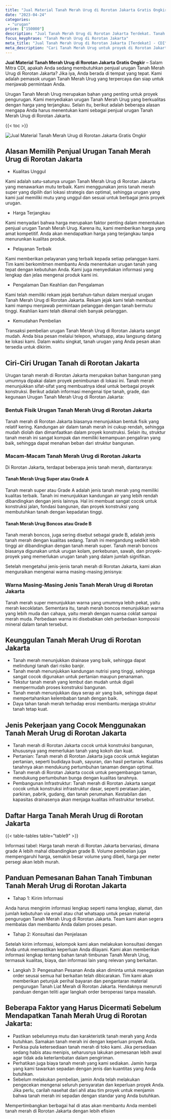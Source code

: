 ```yaml
---
title: "Jual Material Tanah Merah Urug di Rorotan Jakarta Gratis Ongkir"
date: "2023-04-24"
categories:
 - "urugan"
price: ["150000"]
description: "Jual Tanah Merah Urug di Rorotan Jakarta Terdekat. Tanah Merah Urug ini sering dipakai dalam proyek konstruksi sebagai bahan urugan yang tahan lama dan sesuai spesifikasi. Kontak kami untuk mendapatkan informasi lebih lanjut."
focus_keyphrase: "Tanah Merah Urug di Rorotan Jakarta"
meta_title: "Jual Tanah Merah Urug di Rorotan Jakarta [Terdekat] - CDI"
meta_description: "Cari Tanah Merah Urug untuk proyek di Rorotan Jakarta? Kami memiliki Tanah Merah Urug berkualitas untuk urugan lahan. Segera dapatkan penawaran terbaik."
---
```


**Jual Material Tanah Merah Urug di Rorotan Jakarta Gratis Ongkir** – Salam Mitra CDI, apakah Anda sedang membutuhkan penjual urugan Tanah Merah Urug di Rorotan Jakarta? Jika iya, Anda berada di tempat yang tepat. Kami adalah pemasok urugan Tanah Merah Urug yang terpercaya dan siap untuk menjawab permintaan Anda.

Urugan Tanah Merah Urug merupakan bahan yang penting untuk proyek pengurugan. Kami menyediakan urugan Tanah Merah Urug yang berkualitas dengan harga yang terjangkau. Selain itu, berikut adalah beberapa alasan mengapa Anda harus menentukan kami sebagai penjual urugan Tanah Merah Urug di Rorotan Jakarta.

{{< toc >}}

![Jual Material Tanah Merah Urug di Rorotan Jakarta Gratis Ongkir](/images/tanah/tanah-urug-07.jpg)

## Alasan Memilih Penjual Urugan Tanah Merah Urug di Rorotan Jakarta

*   Kualitas Unggul

Kami adalah satu-satunya urugan Tanah Merah Urug di Rorotan Jakarta yang menawarkan mutu terbaik. Kami menggunakan jenis tanah merah super yang dipilih dari lokasi strategis dan optimal, sehingga urugan yang kami jual memiliki mutu yang unggul dan sesuai untuk berbagai jenis proyek urugan.

*   Harga Terjangkau

Kami menyadari bahwa harga merupakan faktor penting dalam menentukan penjual urugan Tanah Merah Urug. Karena itu, kami memberikan harga yang amat kompetitif. Anda akan mendapatkan harga yang terjangkau tanpa menurunkan kualitas produk.
*   Pelayanan Terbaik

Kami memberikan pelayanan yang terbaik kepada setiap pelanggan kami. Tim kami berkomitmen membantu Anda menentukan urugan tanah yang tepat dengan kebutuhan Anda. Kami juga menyediakan informasi yang lengkap dan jelas mengenai produk kami ini.
*   Pengalaman Dan Keahlian dan Pengalaman

Kami telah memiliki rekam jejak bertahun-tahun dalam menjual urugan Tanah Merah Urug di Rorotan Jakarta. Rekam jejak kami telah membuat kami mampu menjawab permintaan pelanggan dengan tanah bermutu tinggi. Keahlian kami telah dikenal oleh banyak pelanggan.
*   Kemudahan Pembelian

Transaksi pembelian urugan Tanah Merah Urug di Rorotan Jakarta sangat mudah. Anda bisa pesan melalui telepon, whatsapp, atau langsung datang ke lokasi kami. Dalam waktu singkat, tanah urugan yang Anda pesan akan tersedia untuk dikirim.

## Ciri-Ciri Urugan Tanah di Rorotan Jakarta

Urugan tanah merah di Rorotan Jakarta merupakan bahan bangunan yang umumnya dipakai dalam proyek penimbunan di lokasi ini. Tanah merah menunjukkan sifat-sifat yang membuatnya ideal untuk berbagai proyek konstruksi. Berikut adalah informasi mengenai tipe tanah, grade, dan kegunaan Urugan Tanah Merah Urug di Rorotan Jakarta:

### Bentuk Fisik Urugan Tanah Merah Urug di Rorotan Jakarta

Tanah merah di Rorotan Jakarta biasanya menunjukkan bentuk fisik yang relatif kering. Kandungan air dalam tanah merah ini cukup rendah, sehingga mudah diolah dan dimanfaatkan dalam proyek konstruksi. Selain itu, struktur tanah merah ini sangat kompak dan memiliki kemampuan pengaliran yang baik, sehingga dapat menahan beban dari struktur bangunan.

### Macam-Macam Tanah Merah Urug di Rorotan Jakarta

Di Rorotan Jakarta, terdapat beberapa jenis tanah merah, diantaranya:

#### Tanah Merah Urug Super atau Grade A

Tanah merah super atau Grade A adalah jenis tanah merah yang memiliki kualitas terbaik. Tanah ini menunjukkan kandungan air yang lebih rendah dibandingkan dengan jenis lainnya. Hal ini membuat sangat cocok untuk konstruksi jalan, fondasi bangunan, dan proyek konstruksi yang membutuhkan tanah dengan kepadatan tinggi.

#### Tanah Merah Urug Boncos atau Grade B

Tanah merah boncos, juga sering disebut sebagai grade B, adalah jenis tanah merah dengan kualitas sedang. Tanah ini mengandung sedikit lebih tinggi air dibandingkan dengan tanah merah super. Tanah merah boncos biasanya digunakan untuk urugan kolam, perkebunan, sawah, dan proyek-proyek yang memerlukan urugan tanah yang dalam jumlah signifikan.

Setelah mengetahui jenis-jenis tanah merah di Rorotan Jakarta, kami akan menguraikan mengenai warna masing-masing jenisnya:

### Warna Masing-Masing Jenis Tanah Merah Urug di Rorotan Jakarta

Tanah merah super menunjukkan warna yang umumnya lebih pekat, yaitu merah kecoklatan. Sementara itu, tanah merah boncos menunjukkan warna yang lebih muda dan cahaya, yaitu merah dengan nuansa coklat sampai merah muda. Perbedaan warna ini disebabkan oleh perbedaan komposisi mineral dalam tanah tersebut.

## Keunggulan Tanah Merah Urug di Rorotan Jakarta

*   Tanah merah menunjukkan drainase yang baik, sehingga dapat melindungi tanah dari risiko banjir.
*   Tanah merah menunjukkan kandungan nutrisi yang tinggi, sehingga sangat cocok digunakan untuk pertanian maupun penanaman.
*   Tekstur tanah merah yang lembut dan mudah untuk digali mempermudah proses konstruksi bangunan.
*   Tanah merah menunjukkan daya serap air yang baik, sehingga dapat mempertahankan kelembaban tanah dengan baik.
*   Daya tahan tanah merah terhadap erosi membantu menjaga struktur tanah tetap kuat.

## Jenis Pekerjaan yang Cocok Menggunakan Tanah Merah Urug di Rorotan Jakarta

*   Tanah merah di Rorotan Jakarta cocok untuk konstruksi bangunan, khususnya yang memerlukan tanah yang kokoh dan kuat.
*   Pertanian: Tanah merah di Rorotan Jakarta juga cocok untuk kegiatan pertanian, seperti budidaya buah, sayuran, dan hasil pertanian. Kualitas tanahnya akan mendukung pertumbuhan tanaman dengan optimal.
*   Tanah merah di Rorotan Jakarta cocok untuk pengembangan taman, mendukung pertumbuhan bunga dengan kualitas tanahnya.
*   Pembangunan Infrastruktur: Tanah merah di Rorotan Jakarta sangat cocok untuk konstruksi infrastruktur dasar, seperti perataan jalan, parkiran, pabrik, gudang, dan tanah perumahan. Kestabilan dan kapasitas drainasenya akan menjaga kualitas infrastruktur tersebut.

## Daftar Harga Tanah Merah Urug di Rorotan Jakarta

{{< table-tables table="table9" >}}

Informasi tabel: Harga tanah merah di Rorotan Jakarta bervariasi, dimana grade A lebih mahal dibandingkan grade B. Volume pembelian juga mempengaruhi harga, semakin besar volume yang dibeli, harga per meter persegi akan lebih murah.

## Panduan Pemesanan Bahan Tanah Timbunan Tanah Merah Urug di Rorotan Jakarta

*   Tahap 1: Kirim Informasi

Anda harus mengirim informasi lengkap seperti nama lengkap, alamat, dan jumlah kebutuhan via email atau chat whatsapp untuk pesan material pengurugan Tanah Merah Urug di Rorotan Jakarta. Team kami akan segera membalas dan membantu Anda dalam proses pesan.
*   Tahap 2: Konsultasi dan Penjelasan

Setelah kirim informasi, kelompok kami akan melakukan konsultasi dengan Anda untuk memastikan keperluan Anda dilayani. Kami akan memberikan informasi lengkap tentang bahan tanah timbunan Tanah Merah Urug, termasuk kualitas, biaya, dan informasi lain yang relevan yang berkaitan.
*   Langkah 3: Pengesahan Pesanan
Anda akan diminta untuk menegaskan order seusai semua hal berkaitan telah dibicarakan. Tim kami akan memberikan petunjuk perihal bayaran dan pengantaran material pengurugan Tanah Liat Merah di Rorotan Jakarta. Hendaknya menuruti panduan dengan teliti agar langkah order beroperasi tanpa masalah.

## Beberapa Faktor yang Harus Dicermati Sebelum Mendapatkan Tanah Merah Urug di Rorotan Jakarta:

*   Pastikan sebelumnya mutu dan karakteristik tanah merah yang Anda butuhkan. Samakan tanah merah ini dengan keperluan proyek Anda.
*   Periksa pula ketersediaan tanah merah di toko kami. Jika persediaan sedang habis atau menipis, seharusnya lakukan pemesanan lebih awal agar tidak ada keterlambatan dalam pengiriman.
*   Perhatikan juga biaya tanah merah yang kami sediakan. Jamin harga yang kami tawarkan sepadan dengan jenis dan kuantitas yang Anda butuhkan.
*   Sebelum melakukan pembelian, jamin Anda telah melakukan pengecekan mengenai seluruh persyaratan dan keperluan proyek Anda. Jika perlu, carilah nasehat dari ahli atau tim proyek untuk menjamin bahwa tanah merah ini sepadan dengan standar yang Anda butuhkan.

Mempertimbangkan berbagai hal di atas akan membantu Anda membeli tanah merah di Rorotan Jakarta dengan lebih efisien